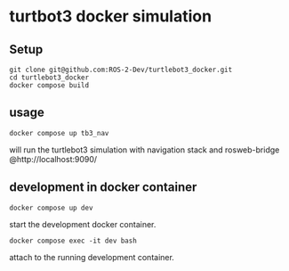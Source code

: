 # turtbot3 docker simulation

## Setup

    git clone git@github.com:ROS-2-Dev/turtlebot3_docker.git
    cd turtlebot3_docker
    docker compose build

## usage

    docker compose up tb3_nav
will run the turtlebot3 simulation with navigation stack and rosweb-bridge @http://localhost:9090/

## development in docker container
    docker compose up dev
start the development docker container.

    docker compose exec -it dev bash
attach to the running development container.

